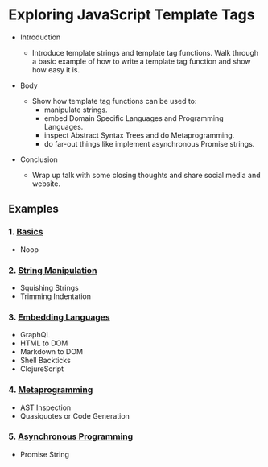 # Exploring JavaScript Template Tags

- Introduction
  * Introduce template strings and template tag functions. Walk through a basic
    example of how to write a template tag function and show how easy it is.

- Body
  * Show how template tag functions can be used to:
    - manipulate strings.
    - embed Domain Specific Languages and Programming Languages.
    - inspect Abstract Syntax Trees and do Metaprogramming.
    - do far-out things like implement asynchronous Promise strings.

- Conclusion
  * Wrap up talk with some closing thoughts and share social media and website.

## Examples

### 1. [Basics](/src/examples/1-basics.js)

  - Noop

### 2. [String Manipulation](/src/examples/2-string-manipulation.js)

  - Squishing Strings
  - Trimming Indentation

### 3. [Embedding Languages](/src/examples/3-embedding-languages.js)

  - GraphQL
  - HTML to DOM
  - Markdown to DOM
  - Shell Backticks
  - ClojureScript

### 4. [Metaprogramming](/src/examples/4-metaprogramming.js)

  - AST Inspection
  - Quasiquotes or Code Generation

### 5. [Asynchronous Programming](/src/examples/5-async.js)

  - Promise String
